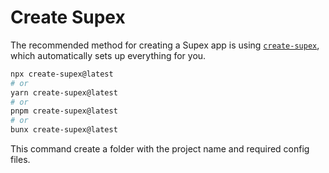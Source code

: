 # Create Supex

The recommended method for creating a Supex app is using [`create-supex`](https://www.npmjs.com/package/create-supex), which automatically sets up everything for you.

```bash
npx create-supex@latest
# or
yarn create-supex@latest
# or
pnpm create-supex@latest
# or
bunx create-supex@latest
```

This command create a folder with the project name and required config files.

